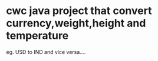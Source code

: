 # cwc java project that convert currency,weight,height and temperature 
eg. USD to IND and vice versa....

